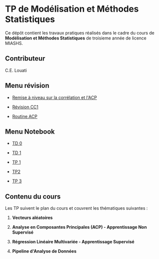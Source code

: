 # TP de Modélisation et Méthodes Statistiques

Ce dépôt contient les travaux pratiques réalisés dans le cadre du cours de **Modélisation et Méthodes Statistiques** de troisieme année de licence MIASHS.

## Contributeur

C.E. Louati

## Menu révision

-   [Remise à niveau sur la corrélation et l'ACP](https://akhythmetic.github.io/mms/fiche_revision/ran_correlation.html)

-   [Révision CC1](https://akhythmetic.github.io/mms/fiche_revision/revision_CC1.html)

-   [Routine ACP](https://akhythmetic.github.io/mms/fiche_revision/routine_acp.html)

## Menu Notebook

-   [TD 0](https://akhythmetic.github.io/mms/Notebook/td0_exo3.pdf)

-   [TD 1](https://akhythmetic.github.io/mms/Notebook/td1_exo7.html)

-   [TP 1](https://akhythmetic.github.io/mms/Notebook/tp1.html)

-   [TP2](https://akhythmetic.github.io/mms/Notebook/TP2_ACP_Decathlon_sujet.html)

-   [TP 3](https://akhythmetic.github.io/mms/Notebook/TP3.pdf)

## Contenu du cours

Les TP suivent le plan du cours et couvrent les thématiques suivantes :

1.  **Vecteurs aléatoires**

2.  **Analyse en Composantes Principales (ACP) - Apprentissage Non Supervisé**

3.  **Régression Linéaire Multivariée - Apprentissage Supervisé**

4.  **Pipeline d'Analyse de Données**
